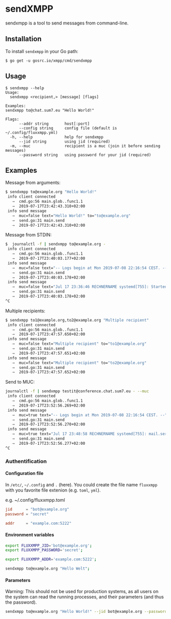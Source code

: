 # sendXMPP

sendxmpp is a tool to send messages from command-line.

## Installation

To install `sendxmpp` in your Go path:

```
$ go get -u gosrc.io/xmpp/cmd/sendxmpp
```

## Usage

```
$ sendxmpp --help
Usage:
  sendxmpp <recipient,> [message] [flags]

Examples:
sendxmpp to@chat.sum7.eu "Hello World!"

Flags:
      --addr string       host[:port]
      --config string     config file (default is ~/.config/fluxxmpp.yml)
  -h, --help              help for sendxmpp
      --jid string        using jid (required)
  -m, --muc               recipient is a muc (join it before sending messages)
      --password string   using password for your jid (required)
```


## Examples

Message from arguments:
```bash
$ sendxmpp to@example.org "Hello World!"
 info client connected
   ⇢  cmd.go:56 main.glob..func1.1
   ⇢  2019-07-17T23:42:43.310+02:00
 info send message
   ⇢  muc=false text="Hello World!" to="to@example.org"
   ⇢  send.go:31 main.send
   ⇢  2019-07-17T23:42:43.310+02:00
```

Message from STDIN:
```bash
$  journalctl -f | sendxmpp to@example.org -
 info client connected
   ⇢  cmd.go:56 main.glob..func1.1
   ⇢  2019-07-17T23:40:03.177+02:00
 info send message
   ⇢  muc=false text="-- Logs begin at Mon 2019-07-08 22:16:54 CEST. --" to="to@example.org"
   ⇢  send.go:31 main.send
   ⇢  2019-07-17T23:40:03.178+02:00
 info send message
   ⇢  muc=false text="Jul 17 23:36:46 RECHNERNAME systemd[755]: Started Fetch mails." to="to@example.org"
   ⇢  send.go:31 main.send
   ⇢  2019-07-17T23:40:03.178+02:00
^C
```


Multiple recipients:
```bash
$ sendxmpp to1@example.org,to2@example.org "Multiple recipient"
 info client connected
   ⇢  cmd.go:56 main.glob..func1.1
   ⇢  2019-07-17T23:47:57.650+02:00
 info send message
   ⇢  muc=false text="Multiple recipient" to="to1@example.org"
   ⇢  send.go:31 main.send
   ⇢  2019-07-17T23:47:57.651+02:00
 info send message
   ⇢  muc=false text="Multiple recipient" to="to2@example.org"
   ⇢  send.go:31 main.send
   ⇢  2019-07-17T23:47:57.652+02:00
```

Send to MUC:
```bash
journalctl -f | sendxmpp testit@conference.chat.sum7.eu - --muc
 info client connected
   ⇢  cmd.go:56 main.glob..func1.1
   ⇢  2019-07-17T23:52:56.269+02:00
 info send message
   ⇢  muc=true text="-- Logs begin at Mon 2019-07-08 22:16:54 CEST. --" to="testit@conference.chat.sum7.eu"
   ⇢  send.go:31 main.send
   ⇢  2019-07-17T23:52:56.270+02:00
 info send message
   ⇢  muc=true text="Jul 17 23:48:58 RECHNERNAME systemd[755]: mail.service: Succeeded." to="testit@conference.chat.sum7.eu"
   ⇢  send.go:31 main.send
   ⇢  2019-07-17T23:52:56.277+02:00
^C
```

### Authentification

#### Configuration file

In `/etc/`, `~/.config` and `.` (here).
You could create the file name `fluxxmpp` with you favorite file extenion (e.g. `toml`, `yml`).

e.g. ~/.config/fluxxmpp.toml
```toml
jid      = "bot@example.org"
password = "secret"

addr     = "example.com:5222"
```

#### Environment variables

```bash
export FLUXXMPP_JID='bot@example.org';
export FLUXXMPP_PASSWORD='secret';

export FLUXXMPP_ADDR='example.com:5222';

sendxmpp to@example.org "Hello Welt";
```

#### Parameters

Warning: This should not be used for production systems, as all users on the system
can read the running processes, and their parameters (and thus the password).

```bash
sendxmpp to@example.org "Hello World!" --jid bot@example.org --password secret --addr example.com:5222;
```
